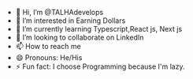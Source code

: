 - 👋 Hi, I’m @TALHAdevelops
- 👀 I’m interested in Earning Dollars
- 🌱 I’m currently learning Typescript,React js, Next js
- 💞️ I’m looking to collaborate on LinkedIn
- 📫 How to reach me 
- 😄 Pronouns: He/His
- ⚡ Fun fact: I choose Programming because I'm lazy.

<!---
TALHAdevelops/TALHAdevelops is a ✨ special ✨ repository because its `README.md` (this file) appears on your GitHub profile.
You can click the Preview link to take a look at your changes.
--->
